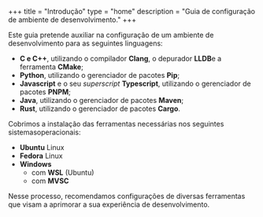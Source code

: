 +++
title = "Introdução"
type = "home"
description = "Guia de configuração de ambiente de desenvolvimento."
+++

Este guia pretende auxiliar na configuração de um ambiente de
desenvolvimento para as seguintes linguagens:

- **C e C++**, utilizando o compilador **Clang**, o depurador **LLDB**e a
  ferramenta **CMake**;
- **Python**, utilizando o gerenciador de pacotes **Pip**;
- **Javascript** e o seu _superscript_ **Typescript**, utilizando o
  gerenciador de pacotes **PNPM**;
- **Java**, utilizando o gerenciador de pacotes **Maven**;
- **Rust**, utilizando o gerenciador de pacotes **Cargo**.

Cobrimos a instalação das ferramentas necessárias nos seguintes sistemasoperacionais:

- **Ubuntu** Linux
- **Fedora** Linux
- **Windows**
  - com **WSL** (Ubuntu)
  - com **MVSC**

Nesse processo, recomendamos configurações de diversas ferramentas que visam
a aprimorar a sua experiência de desenvolvimento.
